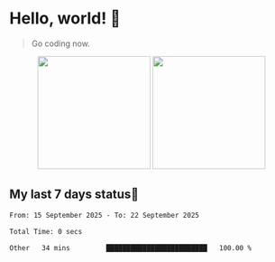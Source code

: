 # Hello, world! 🥰
> Go coding now.

<div align="center">
<div><img src="https://github-readme-stats.vercel.app/api?username=Xrondev&count_private=true" height="200px"/> <img src="https://github-readme-stats.vercel.app/api/top-langs/?username=Xrondev" height="200px"/></div>
</div>
<div align="center"></div>  

## My last 7 days status🧐

<!--START_SECTION:waka-->

```txt
From: 15 September 2025 - To: 22 September 2025

Total Time: 0 secs

Other   34 mins         █████████████████████████   100.00 %
```

<!--END_SECTION:waka-->
